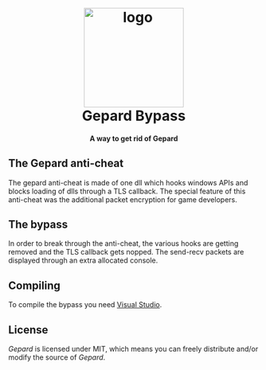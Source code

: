 <h1 align="center">
  <br>
  <a href="https://cwanocak.eu"><img src="https://i.imgur.com/9vQOK3e.png" alt="logo" width="200"></a>
  <br>
  Gepard Bypass 
  <br>
</h1>

<h4 align="center">A way to get rid of Gepard</h4>

## The Gepard anti-cheat

The gepard anti-cheat is made of one dll which hooks windows APIs and blocks loading of dlls through a TLS callback. The special feature of this anti-cheat was the additional packet encryption for game developers.

## The bypass

In order to break through the anti-cheat, the various hooks are getting removed and the TLS callback gets nopped. The send-recv packets are displayed through an extra allocated console.

## Compiling

To compile the bypass you need [Visual Studio](https://www.visualstudio.com).

## License

*Gepard* is licensed under MIT, which means you can freely distribute and/or modify the source of *Gepard*.



